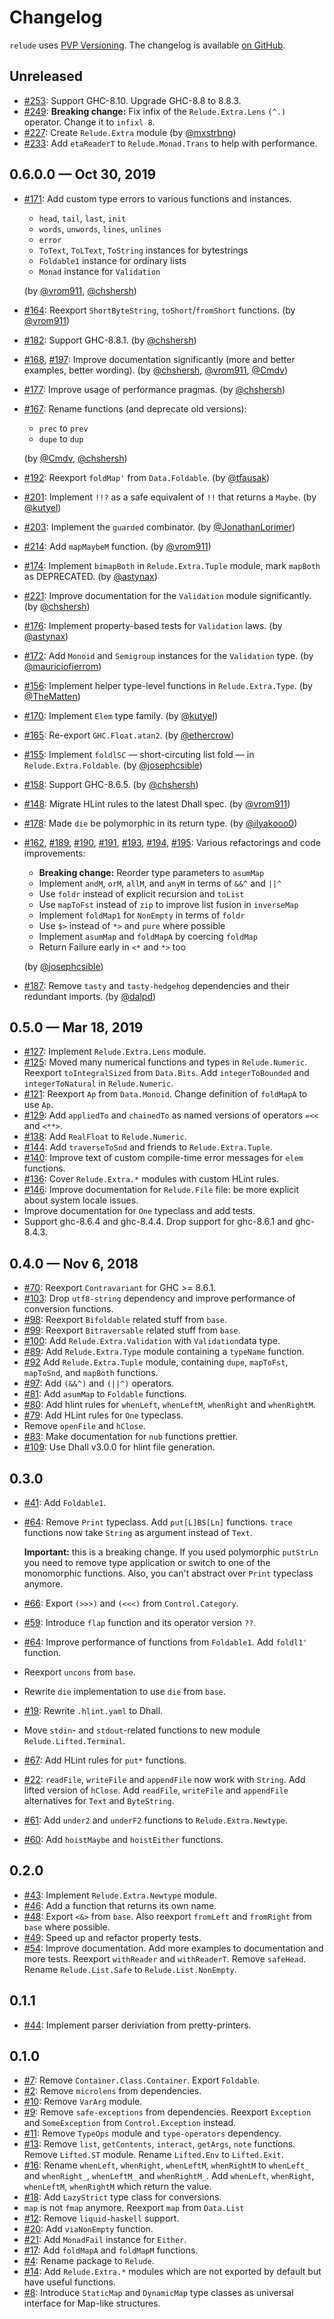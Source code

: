 # Changelog

`relude` uses [PVP Versioning][1].
The changelog is available [on GitHub][2].


## Unreleased

* [#253](https://github.com/kowainik/relude/issues/253):
  Support GHC-8.10. Upgrade GHC-8.8 to 8.8.3.
* [#249](https://github.com/kowainik/relude/issues/249):
  __Breaking change:__ Fix infix of the `Relude.Extra.Lens` `(^.)` operator.
  Change it to `infixl 8`.
* [#227](https://github.com/kowainik/relude/issues/227):
  Create `Relude.Extra` module
  (by [@mxstrbng](https://github.com/mstruebing))
* [#233](https://github.com/kowainik/relude/issues/233):
  Add `etaReaderT` to `Relude.Monad.Trans` to help with performance.

## 0.6.0.0 — Oct 30, 2019

* [#171](https://github.com/kowainik/relude/issues/171):
  Add custom type errors to various functions and instances.
  + `head`, `tail`, `last`, `init`
  + `words`, `unwords`, `lines`, `unlines`
  + `error`
  + `ToText`, `ToLText`, `ToString` instances for bytestrings
  + `Foldable1` instance for ordinary lists
  + `Monad` instance for `Validation`

  (by [@vrom911](https://github.com/vrom911), [@chshersh](https://github.com/chshersh))
* [#164](https://github.com/kowainik/relude/issues/164):
  Reexport `ShortByteString`, `toShort`/`fromShort` functions.
  (by [@vrom911](https://github.com/vrom911))
* [#182](https://github.com/kowainik/relude/issues/182):
  Support GHC-8.8.1.
  (by [@chshersh](https://github.com/chshersh))
* [#168](https://github.com/kowainik/relude/pull/168),
  [#197](https://github.com/kowainik/relude/pull/197):
  Improve documentation significantly (more and better examples, better wording).
  (by [@chshersh](https://github.com/chshersh),
  [@vrom911](https://github.com/vrom911),
  [@Cmdv](https://github.com/Cmdv))
* [#177](https://github.com/kowainik/relude/issues/177):
  Improve usage of performance pragmas.
  (by [@chshersh](https://github.com/chshersh))
* [#167](https://github.com/kowainik/relude/issues/167):
  Rename functions (and deprecate old versions):
    + `prec` to `prev`
    + `dupe` to `dup`

  (by [@Cmdv](https://github.com/Cmdv), [@chshersh](https://github.com/chshersh))
* [#192](https://github.com/kowainik/relude/issues/192):
  Reexport `foldMap'` from `Data.Foldable`.
  (by [@tfausak](https://github.com/tfausak))
* [#201](https://github.com/kowainik/relude/issues/201):
  Implement `!!?` as a safe equivalent of `!!` that returns a `Maybe`.
  (by [@kutyel](https://github.com/kutyel))
* [#203](https://github.com/kowainik/relude/issues/203):
  Implement the `guarded` combinator.
  (by [@JonathanLorimer](https://github.com/JonathanLorimer))
* [#214](https://github.com/kowainik/relude/issues/214):
  Add `mapMaybeM` function.
  (by [@vrom911](https://github.com/vrom911))
* [#174](https://github.com/kowainik/relude/issues/174):
  Implement `bimapBoth` in `Relude.Extra.Tuple` module,
  mark `mapBoth` as DEPRECATED.
  (by [@astynax](https://github.com/astynax))
* [#221](https://github.com/kowainik/relude/issues/221):
  Improve documentation for the `Validation` module significantly.
  (by [@chshersh](https://github.com/chshersh))
* [#176](https://github.com/kowainik/relude/issues/176):
  Implement property-based tests for `Validation` laws.
  (by [@astynax](https://github.com/astynax))
* [#172](https://github.com/kowainik/relude/issues/172):
  Add `Monoid` and `Semigroup` instances for the `Validation` type.
  (by [@mauriciofierrom](https://github.com/mauriciofierrom))
* [#156](https://github.com/kowainik/relude/issue/156):
  Implement helper type-level functions in `Relude.Extra.Type`.
  (by [@TheMatten](https://github.com/TheMatten))
* [#170](https://github.com/kowainik/relude/issues/170):
  Implement `Elem` type family.
  (by [@kutyel](https://github.com/kutyel))
* [#165](https://github.com/kowainik/relude/pull/165):
  Re-export `GHC.Float.atan2`.
  (by [@ethercrow](https://github.com/ethercrow))
* [#155](https://github.com/kowainik/relude/issue/155):
  Implement `foldlSC` — short-circuting list fold — in `Relude.Extra.Foldable`.
  (by [@josephcsible](https://github.com/josephcsible))
* [#158](https://github.com/kowainik/relude/issue/158):
  Support GHC-8.6.5.
  (by [@chshersh](https://github.com/chshersh))
* [#148](https://github.com/kowainik/relude/issues/148):
  Migrate HLint rules to the latest Dhall spec.
  (by [@vrom911](https://github.com/vrom911))
* [#178](https://github.com/kowainik/relude/issues/178):
  Made `die` be polymorphic in its return type.
  (by [@ilyakooo0](https://github.com/ilyakooo0))
* [#162](https://github.com/kowainik/relude/pull/162),
  [#189](https://github.com/kowainik/relude/pull/189),
  [#190](https://github.com/kowainik/relude/pull/190),
  [#191](https://github.com/kowainik/relude/pull/191),
  [#193](https://github.com/kowainik/relude/pull/193),
  [#194](https://github.com/kowainik/relude/pull/194),
  [#195](https://github.com/kowainik/relude/pull/195):
  Various refactorings and code improvements:
  + __Breaking change:__ Reorder type parameters to `asumMap`
  + Implement `andM`, `orM`, `allM`, and `anyM` in terms of `&&^` and `||^`
  + Use `foldr` instead of explicit recursion and `toList`
  + Use `mapToFst` instead of `zip` to improve list fusion in `inverseMap`
  + Implement `foldMap1` for `NonEmpty` in terms of `foldr`
  + Use `$>` instead of `*>` and `pure` where possible
  + Implement `asumMap` and `foldMapA` by coercing `foldMap`
  + Return Failure early in `<*` and `*>` too

  (by [@josephcsible](https://github.com/josephcsible))
* [#187](https://github.com/kowainik/relude/issues/187):
  Remove `tasty` and `tasty-hedgehog` dependencies and their redundant imports.
  (by [@dalpd](https://github.com/dalpd))

## 0.5.0 — Mar 18, 2019

* [#127](https://github.com/kowainik/relude/issues/127):
  Implement `Relude.Extra.Lens` module.
* [#125](https://github.com/kowainik/relude/issues/125):
  Moved many numerical functions and types in `Relude.Numeric`.
  Reexport `toIntegralSized` from `Data.Bits`.
  Add `integerToBounded` and `integerToNatural` in `Relude.Numeric`.
* [#121](https://github.com/kowainik/relude/issues/121):
  Reexport `Ap` from `Data.Monoid`. Change definition of `foldMapA` to use `Ap`.
* [#129](https://github.com/kowainik/relude/issues/129):
  Add `appliedTo` and `chainedTo` as named versions of operators `=<<` and `<**>`.
* [#138](https://github.com/kowainik/relude/issues/138):
  Add `RealFloat` to `Relude.Numeric`.
* [#144](https://github.com/kowainik/relude/issues/144):
  Add `traverseToSnd` and friends to `Relude.Extra.Tuple`.
* [#140](https://github.com/kowainik/relude/issues/140):
  Improve text of custom compile-time error messages for `elem` functions.
* [#136](https://github.com/kowainik/relude/issues/136):
  Cover `Relude.Extra.*` modules with custom HLint rules.
* [#146](https://github.com/kowainik/relude/issues/146):
  Improve documentation for `Relude.File` file: be more explicit about system
  locale issues.
* Improve documentation for `One` typeclass and add tests.
* Support ghc-8.6.4 and ghc-8.4.4.
  Drop support for ghc-8.6.1 and ghc-8.4.3.

## 0.4.0 — Nov 6, 2018

* [#70](https://github.com/kowainik/relude/issues/70):
  Reexport `Contravariant` for GHC >= 8.6.1.
* [#103](https://github.com/kowainik/relude/pull/104):
  Drop `utf8-string` dependency and improve performance of conversion functions.
* [#98](https://github.com/kowainik/relude/issues/98):
  Reexport `Bifoldable` related stuff from `base`.
* [#99](https://github.com/kowainik/relude/issues/99):
  Reexport `Bitraversable` related stuff from `base`.
* [#100](https://github.com/kowainik/relude/issues/100):
  Add `Relude.Extra.Validation` with `Validation`data type.
* [#89](https://github.com/kowainik/relude/issues/81):
  Add `Relude.Extra.Type` module containing a `typeName` function.
* [#92](https://github.com/kowainik/relude/issues/92)
  Add `Relude.Extra.Tuple` module, containing
  `dupe`, `mapToFst`, `mapToSnd`, and `mapBoth` functions.
* [#97](https://github.com/kowainik/relude/issues/97):
  Add `(&&^)` and `(||^)` operators.
* [#81](https://github.com/kowainik/relude/issues/81):
  Add `asumMap` to `Foldable` functions.
* [#80](https://github.com/kowainik/relude/issues/80):
  Add hlint rules for `whenLeft`, `whenLeftM`, `whenRight` and `whenRightM`.
* [#79](https://github.com/kowainik/relude/issues/79):
  Add HLint rules for `One` typeclass.
* Remove `openFile` and `hClose`.
* [#83](https://github.com/kowainik/relude/pull/83):
  Make documentation for `nub` functions prettier.
* [#109](https://github.com/kowainik/relude/issues/109):
  Use Dhall v3.0.0 for hlint file generation.

## 0.3.0

* [#41](https://github.com/kowainik/relude/issues/41):
  Add `Foldable1`.
* [#64](https://github.com/kowainik/relude/issues/64):
  Remove `Print` typeclass.
  Add `put[L]BS[Ln]` functions.
  `trace` functions now take `String` as argument instead of `Text`.

  **Important:** this is a breaking change. If you used polymorphic `putStrLn`
  you need to remove type application or switch to one of the monomorphic
  functions. Also, you can't abstract over `Print` typeclass anymore.
* [#66](https://github.com/kowainik/relude/issues/66):
  Export `(>>>)` and `(<<<)` from `Control.Category`.
* [#59](https://github.com/kowainik/relude/issues/59):
  Introduce `flap` function and its operator version `??`.
* [#64](https://github.com/kowainik/relude/issues/64):
  Improve performance of functions from `Foldable1`.
  Add `foldl1'` function.
* Reexport `uncons` from `base`.
* Rewrite `die` implementation to use `die` from `base`.
* [#19](https://github.com/kowainik/relude/issues/19):
  Rewrite `.hlint.yaml` to Dhall.
* Move `stdin`- and `stdout`-related functions to new module `Relude.Lifted.Terminal`.
* [#67](https://github.com/kowainik/relude/issues/67):
  Add HLint rules for `put*` functions.
* [#22](https://github.com/kowainik/relude/issues/22):
  `readFile`, `writeFile` and `appendFile` now work with `String`.
  Add lifted version of `hClose`.
  Add `readFile`, `writeFile` and `appendFile` alternatives for `Text` and `ByteString`.
* [#61](https://github.com/kowainik/relude/issues/61):
  Add `under2` and `underF2` functions to `Relude.Extra.Newtype`.
* [#60](https://github.com/kowainik/relude/issues/60):
  Add `hoistMaybe` and `hoistEither` functions.

## 0.2.0

* [#43](https://github.com/kowainik/relude/issues/43):
  Implement `Relude.Extra.Newtype` module.
* [#46](https://github.com/kowainik/relude/issues/46):
  Add a function that returns its own name.
* [#48](https://github.com/kowainik/relude/issues/48):
  Export `<&>` from `base`.
  Also reexport `fromLeft` and `fromRight` from `base` where possible.
* [#49](https://github.com/kowainik/relude/issues/49):
  Speed up and refactor property tests.
* [#54](https://github.com/kowainik/relude/issues/54):
  Improve documentation.
  Add more examples to documentation and more tests.
  Reexport `withReader` and `withReaderT`.
  Remove `safeHead`.
  Rename `Relude.List.Safe` to `Relude.List.NonEmpty`.

## 0.1.1

* [#44](https://github.com/kowainik/relude/issues/44):
  Implement parser deriviation from pretty-printers.

## 0.1.0

* [#7](https://github.com/kowainik/relude/issues/7):
  Remove `Container.Class.Container`. Export `Foldable`.
* [#2](https://github.com/kowainik/relude/issues/2):
  Remove `microlens` from dependencies.
* [#10](https://github.com/kowainik/relude/issues/10):
  Remove `VarArg` module.
* [#9](https://github.com/kowainik/relude/issues/9):
  Remove `safe-exceptions` from dependencies. Reexport `Exception` and
  `SomeException` from `Control.Exception` instead.
* [#11](https://github.com/kowainik/relude/issues/11):
  Remove `TypeOps` module and `type-operators` dependency.
* [#13](https://github.com/kowainik/relude/issues/13):
  Remove `list`, `getContents`, `interact`, `getArgs`, `note` functions.
  Remove `Lifted.ST` module.
  Rename `Lifted.Env` to `Lifted.Exit`.
* [#16](https://github.com/kowainik/relude/issues/16):
  Rename `whenLeft`, `whenRight`, `whenLeftM`, `whenRightM` to
  `whenLeft_` and `whenRight_`, `whenLeftM_` and `whenRightM_`.
  Add `whenLeft`, `whenRight`, `whenLeftM`, `whenRightM` which return
  the value.
* [#18](https://github.com/kowainik/relude/issues/18):
  Add `LazyStrict` type class for conversions.
* `map` is not `fmap` anymore. Reexport `map` from `Data.List`
* [#12](https://github.com/kowainik/relude/issues/12):
  Remove `liquid-haskell` support.
* [#20](https://github.com/kowainik/relude/issues/20):
  Add `viaNonEmpty` function.
* [#21](https://github.com/kowainik/relude/issues/21):
  Add `MonadFail` instance for `Either`.
* [#17](https://github.com/kowainik/relude/issues/17):
  Add `foldMapA` and `foldMapM` functions.
* [#4](https://github.com/kowainik/relude/issues/4):
  Rename package to `Relude`.
* [#14](https://github.com/kowainik/relude/issues/14):
  Add `Relude.Extra.*` modules which are not exported by default but have useful
  functions.
* [#8](https://github.com/kowainik/relude/issues/8):
  Introduce `StaticMap` and `DynamicMap` type classes as universal interface for
  Map-like structures.

[1]: https://pvp.haskell.org
[2]: https://github.com/kowainik/relude/releases

